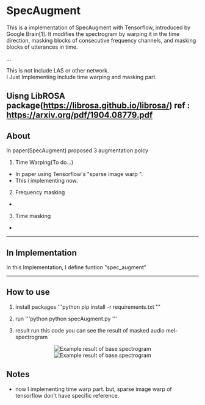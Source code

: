 # SpecAugment
This is a implementation of SpecAugment with Tensorflow, introduced by Google Brain[1]. It modifies the spectrogram by warping it in the time direction, masking blocks of consecutive frequency channels, and masking blocks of utterances in time. 


... 

This is not include LAS or other network.  
I Just Implementing include time warping and masking part.  

Uisng LibROSA package(https://librosa.github.io/librosa/)
ref : https://arxiv.org/pdf/1904.08779.pdf
---
## About
In paper(SpecAugment) proposed 3 augmentation polcy

1. Time Warping(To do...)
- In paper using Tensorflow's "sparse image warp ". 
- This i implementing now.

2. Frequency masking
- 

3. Time masking
- 

---
## In Implementation
In this Implementation, I define funtion "spec_augment"


---
## How to use
1. install packages
'''python
 pip install -r requirements.txt
'''

2. run 
'''python
python specAugment.py
'''

3. result
run this code you can see the result of masked audio mel-spectrogram

<p align="center">
  <img src="https://github.com/shelling203/specAugment/images/Figure_1.png" alt="Example result of base spectrogram"/>
  <img src="https://github.com/shelling203/specAugment/images/Figure_2.png" alt="Example result of base spectrogram"/>
</p> 


## Notes
- now I implementing time warp part. but, sparse image warp of tensorflow don't have specific reference.
